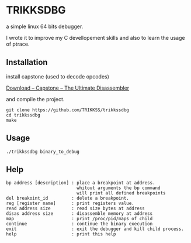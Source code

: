 # TRIKKSDBG

a simple linux 64 bits debugger.

I wrote it to improve my C devellopement skills and also to learn the usage of ptrace.

## Installation

install capstone (used to decode opcodes)

[Download – Capstone – The Ultimate Disassembler](https://www.capstone-engine.org/download.html)

and compile the project.

```
git clone https://github.com/TRIKKSS/trikkssdbg
cd trikkssdbg
make
```

## Usage

```./trikkssdbg binary_to_debug```

## Help

```
bp address [description] : place a breakpoint at address.
                           whitout arguments the bp command
                           will print all defined breakpoints
del breakoint_id         : delete a breakpoint.
reg [register name]      : print registers value.
read address size        : read size bytes at address
disas address size       : disassemble memory at address
map                      : print /proc/pid/maps of child
continue                 : continue the binary execution
exit                     : exit the debugger and kill child process.
help                     : print this help
```




